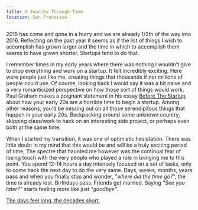 ```yaml
---
title: A Journey Through Time
location: San Francisco
---
```


2015 has come and gone in a hurry and we are already 1/2th of the
way into 2016. Reflecting on the past year it seems as if the list of things I
wish to accomplish has grown larger and the time in which to accomplish them
seems to have grown shorter. Startups tend to do that.

I remember times in my early years where there was nothing I wouldn't give to
drop everything and work on a startup. It felt incredibly exciting. Here were
people just like me, creating things that thousands if not millions of people
could use. Of course, looking back I would say it was a bit naive and a very
romanticized perspective on how those sort of things would work. Paul Graham
makes a poignant statement in his essay [Before The Startup][before_startups]
about how your early 20s are a horrible time to begin a startup. Among other
reasons, you'd be missing out on all those serendipitous things that happen in
your early 20s. Backpacking around some unknown country, skipping class/work to
hack on an interesting side project, or perhaps even both at the same time.

When I started my transition, it was one of optimistic hesistation. There was
little doubt in my mind that this would be and will be a truly exciting period
of time; The spectre that haunted me however was the continual fear of losing
touch with the very people who played a role in bringing me to this point. You
spend 12-14 hours a day intensely focused on a set of tasks, only to come back
the next day to do the very same. Days, weeks, months, years pass and when you
finally stop and wonder, "*where did the time go?*", the time is already lost.
Birthdays pass. Friends get married. Saying _"See you later?"_ starts feeling
more like just _"goodbye"_.

[The days feel long, the decades short.][long_days]

[before_startups]: http://paulgraham.com/before.html
[long_days]: http://blog.samaltman.com/the-days-are-long-but-the-decades-are-short